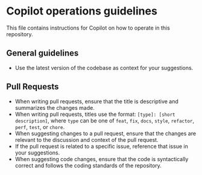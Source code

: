 # Copilot operations guidelines

This file contains instructions for Copilot on how to operate in this repository.

## General guidelines

- Use the latest version of the codebase as context for your suggestions.

## Pull Requests

- When writing pull requests, ensure that the title is descriptive and summarizes the changes made.
- When writing pull requests, titles use the format: `[type]: [short description]`, where `type` can be one of `feat`, `fix`, `docs`, `style`, `refactor`, `perf`, `test`, or `chore`.
- When suggesting changes to a pull request, ensure that the changes are relevant to the discussion and context of the pull request.
- If the pull request is related to a specific issue, reference that issue in your suggestions.
- When suggesting code changes, ensure that the code is syntactically correct and follows the coding standards of the repository.
